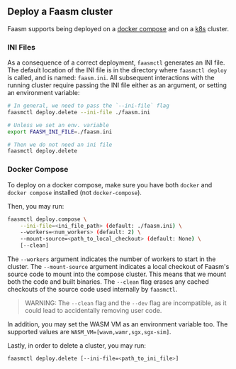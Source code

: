 ## Deploy a Faasm cluster

Faasm supports being deployed on a [docker compose](#docker-compose) and on a
[k8s](#k8s) cluster.

### INI Files

As a consequence of a correct deployment, `faasmctl` generates an INI file.
The default location of the INI file is in the directory where
`faasmctl deploy` is called, and is named: `faasm.ini`. All subsequent
interactions with the running cluster require passing the INI file either as
an argument, or setting an environment variable:

```bash
# In general, we need to pass the `--ini-file` flag
faasmctl deploy.delete --ini-file ./faasm.ini

# Unless we set an env. variable
export FAASM_INI_FILE=./faasm.ini

# Then we do not need an ini file
faasmctl deploy.delete
```

### Docker Compose

To deploy on a docker compose, make sure you have both `docker` and
`docker compose` installed (not `docker-compose`).

Then, you may run:

```bash
faasmctl deploy.compose \
    --ini-file=<ini_file_path> (default: ./faasm.ini) \
    --workers=<num_workers> (default: 2) \
    --mount-source=<path_to_local_checkout> (default: None) \
    [--clean]
```

The `--workers` argument indicates the number of workers to start in the cluster.
The `--mount-source` argument indicates a local checkout of Faasm's source code
to mount into the compose cluster. This means that we mount both the code
and built binaries.
The `--clean` flag erases any cached checkouts of the source code used
internally by `faasmctl`.

> WARNING: The `--clean` flag and the `--dev` flag are incompatible, as it
> could lead to accidentally removing user code.

In addition, you may set the WASM VM as an environment variable too. The
supported values are `WASM_VM=[wavm,wamr,sgx,sgx-sim]`.

Lastly, in order to delete a cluster, you may run:

```bash
faasmctl deploy.delete [--ini-file=<path_to_ini_file>]
```
